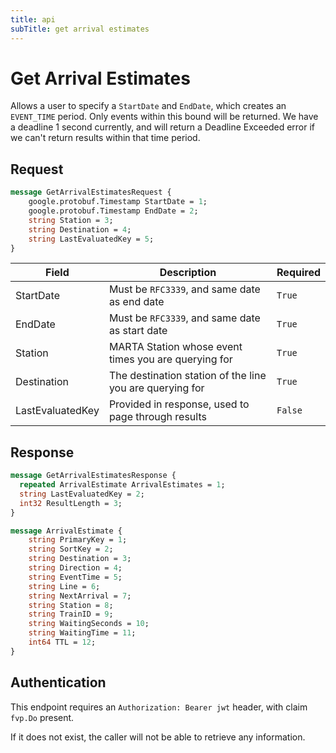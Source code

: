 ```yaml
---
title: api
subTitle: get arrival estimates
---
```


# Get Arrival Estimates
Allows a user to specify a `StartDate` and `EndDate`, which creates an `EVENT_TIME` period. Only events within this bound will be returned. We have a deadline 1 second currently, and will return a Deadline Exceeded error if we can't return results within that time period.

## Request
```protobuf
message GetArrivalEstimatesRequest {
    google.protobuf.Timestamp StartDate = 1;
    google.protobuf.Timestamp EndDate = 2;
    string Station = 3;
    string Destination = 4;
    string LastEvaluatedKey = 5;
}
```
| Field            | Description                                              | Required |
|------------------|----------------------------------------------------------|----------|
| StartDate        | Must be `RFC3339`, and same date as end date             | `True`   |
| EndDate          | Must be `RFC3339`, and same date as start date           | `True`   |
| Station          | MARTA Station whose event times you are querying for     | `True`   |
| Destination      | The destination station of the line you are querying for | `True`   |
| LastEvaluatedKey | Provided in response, used to page through results       | `False`  |

## Response

```protobuf
message GetArrivalEstimatesResponse {
  repeated ArrivalEstimate ArrivalEstimates = 1;
  string LastEvaluatedKey = 2;
  int32 ResultLength = 3;
}

message ArrivalEstimate {
    string PrimaryKey = 1;
    string SortKey = 2;
    string Destination = 3;
    string Direction = 4;
    string EventTime = 5;
    string Line = 6;
    string NextArrival = 7;
    string Station = 8;
    string TrainID = 9;
    string WaitingSeconds = 10;
    string WaitingTime = 11;
    int64 TTL = 12;
}
```

## Authentication
This endpoint requires an `Authorization: Bearer jwt` header, with claim `fvp.Do` present.

If it does not exist, the caller will not be able to retrieve any information.
